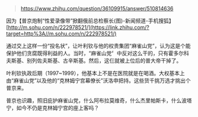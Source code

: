 > https://www.zhihu.com/question/36109915/answer/510814636





 因为【普京炮制“性爱录像带”掀翻俄前总检察长(图)-新闻频道-手机搜狐】[http://m.sohu.com/n/222978521/](https://link.zhihu.com/?target=http%3A//m.sohu.com/n/222978521/)

 通过交上这样一份“投名状”，让叶利钦与他的权贵集团“麻雀山党”，认为这是个能保护他们贪腐既得利益的人。当时，“麻雀山党〞中反对这么干的，只有霍多尔科夫斯基、别列佐夫斯基、古辛斯基。然后，这仨就被上位后的普大帝干掉了。

 叶利钦执政后期（1997~1999），他基本上不是在医院就是在喝酒。大权基本上由“麻雀山党”以及他的“克林姆宁宫幕僚长”沃洛申把持。这些货千挑万选才挑出个普京来。

 普京也识趣，照旧庇护麻雀山党，什么阿布拉莫维奇，什么杰里帕斯卡，什么波塔宁，如今不仍是克林姆宁宫的座上客吗？





